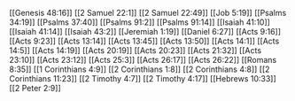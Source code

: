 [[Genesis 48:16]]
[[2 Samuel 22:1]]
[[2 Samuel 22:49]]
[[Job 5:19]]
[[Psalms 34:19]]
[[Psalms 37:40]]
[[Psalms 91:2]]
[[Psalms 91:14]]
[[Isaiah 41:10]]
[[Isaiah 41:14]]
[[Isaiah 43:2]]
[[Jeremiah 1:19]]
[[Daniel 6:27]]
[[Acts 9:16]]
[[Acts 9:23]]
[[Acts 13:14]]
[[Acts 13:45]]
[[Acts 13:50]]
[[Acts 14:1]]
[[Acts 14:5]]
[[Acts 14:19]]
[[Acts 20:19]]
[[Acts 20:23]]
[[Acts 21:32]]
[[Acts 23:10]]
[[Acts 23:12]]
[[Acts 25:3]]
[[Acts 26:17]]
[[Acts 26:22]]
[[Romans 8:35]]
[[1 Corinthians 4:9]]
[[2 Corinthians 1:8]]
[[2 Corinthians 4:8]]
[[2 Corinthians 11:23]]
[[2 Timothy 4:7]]
[[2 Timothy 4:17]]
[[Hebrews 10:33]]
[[2 Peter 2:9]]
